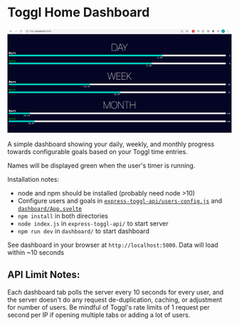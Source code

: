 # Toggl Home Dashboard

![Sample Dashboard](demo.png?raw=true)

A simple dashboard showing your daily, weekly, and monthly progress towards configurable goals based on your Toggl time entries.

Names will be displayed green when the user's timer is running.

Installation notes:

- node and npm should be installed (probably need node >10)
- Configure users and goals in [`express-toggl-api/users-config.js`](https://github.com/harts/toggl-home-dashboard/blob/main/express-toggl-api/users-config.js) and [`dashboard/App.svelte`](https://github.com/harts/toggl-home-dashboard/blob/main/dashboard/App.svelte#4)
- `npm install` in both directories
- `node index.js` in `express-toggl-api/` to start server
- `npm run dev` in `dashboard/` to start dashboard

See dashboard in your browser at `http://localhost:5000`. Data will load within ~10 seconds

## API Limit Notes:

Each dashboard tab polls the server every 10 seconds for every user, and the server doesn't do any request de-duplication, caching, or adjustment for number of users. Be mindful of Toggl's rate limits of 1 request per second per IP if opening multiple tabs or adding a lot of users.
